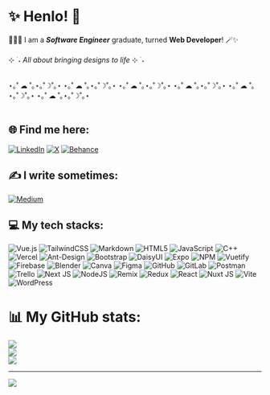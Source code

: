 # ✨ Henlo! 🌸
👩🏻‍💻 I am a <b><i>Software Engineer</i></b> graduate, turned <b>Web Developer</b>! 🪄✨<br><br>
⊹ ࣪ ˖ <i>All about bringing designs to life</i> ⊹ ࣪ ˖<br><br>

 ⋆｡˚ ☁︎ ˚｡⋆｡˚☽˚｡⋆ ⋆｡˚ ☁︎ ˚｡⋆｡˚☽˚｡⋆ ⋆｡˚ ☁︎ ˚｡⋆｡˚☽˚｡⋆ ⋆｡˚ ☁︎ ˚｡⋆｡˚☽˚｡⋆ ⋆｡˚ ☁︎ ˚｡⋆｡˚☽˚｡⋆ ⋆｡˚ ☁︎ ˚｡⋆｡˚☽˚｡⋆<br><br>

## 🌐 Find me here:
 [![LinkedIn](https://img.shields.io/badge/LinkedIn-%230077B5.svg?logo=linkedin&logoColor=white)](https://linkedin.com/in/sharonlhs) [![X](https://img.shields.io/badge/X-black.svg?logo=X&logoColor=white)](https://x.com/@sharonlhs) [![Behance](https://img.shields.io/badge/Behance-1769ff?logo=behance&logoColor=white)](https://behance.net/sharonlhs) 

## ✍️ I write sometimes:
[![Medium](https://img.shields.io/badge/Medium-white)](https://medium.com/@sharonlhs)

## 💻 My tech stacks:
![Vue.js](https://img.shields.io/badge/vue.js-%2335495e.svg?style=for-the-badge&logo=vuedotjs&logoColor=%234FC08D) ![TailwindCSS](https://img.shields.io/badge/tailwindcss-%2338B2AC.svg?style=for-the-badge&logo=tailwind-css&logoColor=white) ![Markdown](https://img.shields.io/badge/markdown-%23000000.svg?style=for-the-badge&logo=markdown&logoColor=white) ![HTML5](https://img.shields.io/badge/html5-%23E34F26.svg?style=for-the-badge&logo=html5&logoColor=white) ![JavaScript](https://img.shields.io/badge/javascript-%23323330.svg?style=for-the-badge&logo=javascript&logoColor=%23F7DF1E) ![C++](https://img.shields.io/badge/c++-%2300599C.svg?style=for-the-badge&logo=c%2B%2B&logoColor=white) ![Vercel](https://img.shields.io/badge/vercel-%23000000.svg?style=for-the-badge&logo=vercel&logoColor=white) ![Ant-Design](https://img.shields.io/badge/-AntDesign-%230170FE?style=for-the-badge&logo=ant-design&logoColor=white) ![Bootstrap](https://img.shields.io/badge/bootstrap-%238511FA.svg?style=for-the-badge&logo=bootstrap&logoColor=white) ![DaisyUI](https://img.shields.io/badge/daisyui-5A0EF8?style=for-the-badge&logo=daisyui&logoColor=white) ![Expo](https://img.shields.io/badge/expo-1C1E24?style=for-the-badge&logo=expo&logoColor=#D04A37) ![NPM](https://img.shields.io/badge/NPM-%23CB3837.svg?style=for-the-badge&logo=npm&logoColor=white) ![Vuetify](https://img.shields.io/badge/Vuetify-1867C0?style=for-the-badge&logo=vuetify&logoColor=AEDDFF) ![Firebase](https://img.shields.io/badge/firebase-a08021?style=for-the-badge&logo=firebase&logoColor=ffcd34) ![Blender](https://img.shields.io/badge/blender-%23F5792A.svg?style=for-the-badge&logo=blender&logoColor=white) ![Canva](https://img.shields.io/badge/Canva-%2300C4CC.svg?style=for-the-badge&logo=Canva&logoColor=white) ![Figma](https://img.shields.io/badge/figma-%23F24E1E.svg?style=for-the-badge&logo=figma&logoColor=white) ![GitHub](https://img.shields.io/badge/github-%23121011.svg?style=for-the-badge&logo=github&logoColor=white) ![GitLab](https://img.shields.io/badge/gitlab-%23181717.svg?style=for-the-badge&logo=gitlab&logoColor=white) ![Postman](https://img.shields.io/badge/Postman-FF6C37?style=for-the-badge&logo=postman&logoColor=white) ![Trello](https://img.shields.io/badge/Trello-%23026AA7.svg?style=for-the-badge&logo=Trello&logoColor=white) ![Next JS](https://img.shields.io/badge/Next-black?style=for-the-badge&logo=next.js&logoColor=white) ![NodeJS](https://img.shields.io/badge/node.js-6DA55F?style=for-the-badge&logo=node.js&logoColor=white) ![Remix](https://img.shields.io/badge/remix-%23000.svg?style=for-the-badge&logo=remix&logoColor=white) ![Redux](https://img.shields.io/badge/redux-%23593d88.svg?style=for-the-badge&logo=redux&logoColor=white) ![React](https://img.shields.io/badge/react-%2320232a.svg?style=for-the-badge&logo=react&logoColor=%2361DAFB) ![Nuxt JS](https://img.shields.io/badge/Nuxt-002E3B?style=for-the-badge&logo=nuxt.js&logoColor=#00DC82) ![Vite](https://img.shields.io/badge/vite-%23646CFF.svg?style=for-the-badge&logo=vite&logoColor=white) ![WordPress](https://img.shields.io/badge/WordPress-%23117AC9.svg?style=for-the-badge&logo=WordPress&logoColor=white)
# 📊 My GitHub stats:
![](https://github-readme-stats.vercel.app/api?username=sharonlhs&theme=vue-dark&hide_border=false&include_all_commits=true&count_private=false)<br/>
![](https://github-readme-streak-stats.herokuapp.com/?user=sharonlhs&theme=vue-dark&hide_border=false)<br/>
![](https://github-readme-stats.vercel.app/api/top-langs/?username=sharonlhs&theme=vue-dark&hide_border=false&include_all_commits=true&count_private=false&layout=compact)

<!---
## 🏆 My GitHub Trophies
![](https://github-profile-trophy.vercel.app/?username=sharonlhs&theme=apprentice&no-frame=false&no-bg=false&margin-w=4)
-->

---
[![](https://visitcount.itsvg.in/api?id=sharonlhs&icon=9&color=12)](https://visitcount.itsvg.in)

<!-- Proudly created with GPRM ( https://gprm.itsvg.in ) -->
